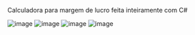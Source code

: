 Calculadora para margem de lucro feita inteiramente com C#

![image](https://github.com/user-attachments/assets/571b486a-86de-4cee-8dbc-8e910400919d)
![image](https://github.com/user-attachments/assets/076c37a6-2d6c-4e03-bd07-d4b23a685d16)
![image](https://github.com/user-attachments/assets/9ce68942-3815-44f5-a0d5-ebc8376d6290)
![image](https://github.com/user-attachments/assets/428a8ee5-1776-4dc1-a4b2-dd2b3a1b8022)
